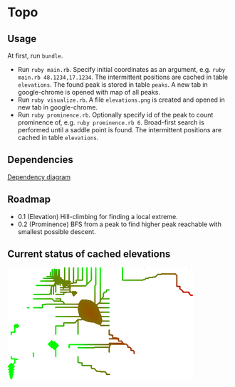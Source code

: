 # Topo

## Usage


At first, run `bundle`.

* Run `ruby main.rb`. Specify initial coordinates as an argument, e.g. `ruby main.rb 48.1234,17.1234`. The intermittent positions are cached in table `elevations`. The found peak is stored in table `peaks`. A new tab in google-chrome is opened with map of all peaks. 
* Run `ruby visualize.rb`. A file `elevations.png` is created and opened in new tab in google-chrome.
* Run `ruby prominence.rb`. Optionally specify id of the peak to count prominence of, e.g. `ruby prominence.rb 6`. Broad-first search is performed until a saddle point is found. The intermittent positions are cached in table `elevations`.

## Dependencies

[Dependency diagram](https://drive.google.com/file/d/1w_ES1l23431xla3ORWKU3THVlxcRg4AG/view?usp=sharing)

## Roadmap

* 0.1 (Elevation) Hill-climbing for finding a local extreme.
* 0.2 (Prominence) BFS from a peak to find higher peak reachable with smallest possible descent.

## Current status of cached elevations

![Cached elevations image](https://github.com/mirelon/topo/raw/master/elevations.png)
